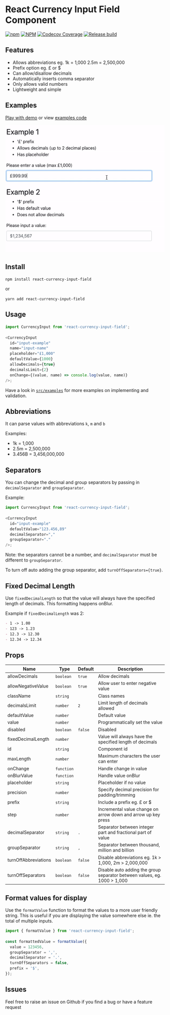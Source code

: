 # React Currency Input Field Component

[![npm](https://img.shields.io/npm/v/react-currency-input-field)](https://www.npmjs.com/package/react-currency-input-field) [![NPM](https://img.shields.io/npm/l/react-currency-input-field)](https://www.npmjs.com/package/react-currency-input-field) [![Codecov Coverage](https://img.shields.io/codecov/c/github/cchanxzy/react-currency-input-field)](https://codecov.io/gh/cchanxzy/react-currency-input-field/) [![Release build](https://github.com/cchanxzy/react-currency-input-field/workflows/Release/badge.svg)](https://github.com/cchanxzy/react-currency-input-field/actions?query=workflow%3ARelease)

## Features

- Allows abbreviations eg. 1k = 1,000 2.5m = 2,500,000
- Prefix option eg. £ or \$
- Can allow/disallow decimals
- Automatically inserts comma separator
- Only allows valid numbers
- Lightweight and simple

## Examples

[Play with demo](https://cchanxzy.github.io/react-currency-input-field) or view [examples code](https://github.com/cchanxzy/react-currency-input-field/blob/master/src/examples)

[![React Currency Input Demo](demo/demo.gif)](https://cchanxzy.github.io/react-currency-input-field)

## Install

`npm install react-currency-input-field`

or

`yarn add react-currency-input-field`

## Usage

```js
import CurrencyInput from 'react-currency-input-field';

<CurrencyInput
  id="input-example"
  name="input-name"
  placeholder="£1,000"
  defaultValue={1000}
  allowDecimals={true}
  decimalsLimit={2}
  onChange={(value, name) => console.log(value, name)}
/>;
```

Have a look in [`src/examples`](https://github.com/cchanxzy/react-currency-input-field/tree/master/src/examples) for more examples on implementing and validation.

## Abbreviations

It can parse values with abbreviations `k`, `m` and `b`

Examples:

- 1k = 1,000
- 2.5m = 2,500,000
- 3.456B = 3,456,000,000

## Separators

You can change the decimal and group separators by passing in `decimalSeparator` and `groupSeparator`.

Example:

```js
import CurrencyInput from 'react-currency-input-field';

<CurrencyInput
  id="input-example"
  defaultValue="123.456,89"
  decimalSeparator=","
  groupSeparator="."
/>;
```

Note: the separators cannot be a number, and `decimalSeparator` must be different to `groupSeparator`.

To turn off auto adding the group separator, add `turnOffSeparators={true}`.

## Fixed Decimal Length

Use `fixedDecimalLength` so that the value will always have the specified length of decimals. This formatting happens onBlur.

Example if `fixedDecimalLength` was 2:

```md
- 1 -> 1.00
- 123 -> 1.23
- 12.3 -> 12.30
- 12.34 -> 12.34
```

## Props

| Name                 | Type       | Default | Description                                                              |
| -------------------- | ---------- | ------- | ------------------------------------------------------------------------ |
| allowDecimals        | `boolean`  | `true`  | Allow decimals                                                           |
| allowNegativeValue   | `boolean`  | `true`  | Allow user to enter negative value                                       |
| className            | `string`   |         | Class names                                                              |
| decimalsLimit        | `number`   | `2`     | Limit length of decimals allowed                                         |
| defaultValue         | `number`   |         | Default value                                                            |
| value                | `number`   |         | Programmatically set the value                                           |
| disabled             | `boolean`  | `false` | Disabled                                                                 |
| fixedDecimalLength   | `number`   |         | Value will always have the specified length of decimals                  |
| id                   | `string`   |         | Component id                                                             |
| maxLength            | `number`   |         | Maximum characters the user can enter                                    |
| onChange             | `function` |         | Handle change in value                                                   |
| onBlurValue          | `function` |         | Handle value onBlur                                                      |
| placeholder          | `string`   |         | Placeholder if no value                                                  |
| precision            | `number`   |         | Specify decimal precision for padding/trimming                           |
| prefix               | `string`   |         | Include a prefix eg. £ or \$                                             |
| step                 | `number`   |         | Incremental value change on arrow down and arrow up key press            |
| decimalSeparator     | `string`   | `.`     | Separator between integer part and fractional part of value              |
| groupSeparator       | `string`   | `,`     | Separator between thousand, million and billion                          |
| turnOffAbbreviations | `boolean`  | `false` | Disable abbreviations eg. 1k > 1,000, 2m > 2,000,000                     |
| turnOffSeparators    | `boolean`  | `false` | Disable auto adding the group separator between values, eg. 1000 > 1,000 |

## Format values for display

Use the `formatValue` function to format the values to a more user friendly string. This is useful if you are displaying the value somewhere else ie. the total of multiple inputs.

```javascript
import { formatValue } from 'react-currency-input-field';

const formattedValue = formatValue({
  value = 123456,
  groupSeparator = ',',
  decimalSeparator = '.',
  turnOffSeparators = false,
  prefix = '$',
});
```

## Issues

Feel free to raise an issue on Github if you find a bug or have a feature request
